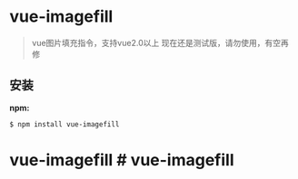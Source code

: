 # vue-imagefill
>vue图片填充指令，支持vue2.0以上
>现在还是测试版，请勿使用，有空再修
## 安装

**npm:**

```shell
$ npm install vue-imagefill
```
# vue-imagefill # vue-imagefill
